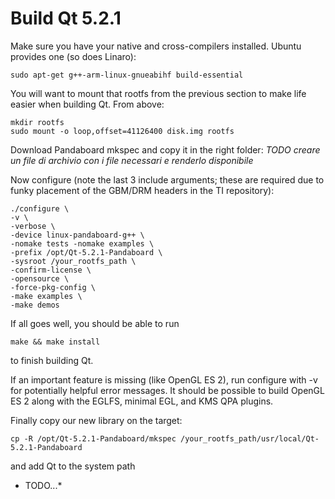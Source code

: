 Build Qt 5.2.1
==============

Make sure you have your native and cross-compilers installed. Ubuntu provides one (so does Linaro):
```
sudo apt-get g++-arm-linux-gnueabihf build-essential
```
You will want to mount that rootfs from the previous section to make life easier when building Qt. From above:
```
mkdir rootfs
sudo mount -o loop,offset=41126400 disk.img rootfs
```

Download Pandaboard mkspec and copy it in the right folder:
*TODO creare un file di archivio con i file necessari e renderlo disponibile*

Now configure (note the last 3 include arguments; these are required due to funky placement of the GBM/DRM headers in 
the TI repository):
```
./configure \
-v \
-verbose \
-device linux-pandaboard-g++ \
-nomake tests -nomake examples \
-prefix /opt/Qt-5.2.1-Pandaboard \
-sysroot /your_rootfs_path \
-confirm-license \
-opensource \
-force-pkg-config \
-make examples \
-make demos
```
If all goes well, you should be able to run
```
make && make install
```
to finish building Qt. 

If an important feature is missing (like OpenGL ES 2), run configure with -v for potentially helpful error messages. 
It should be possible to build OpenGL ES 2 along with the EGLFS, minimal EGL, and KMS QPA plugins.

Finally copy our new library on the target:
```
cp -R /opt/Qt-5.2.1-Pandaboard/mkspec /your_rootfs_path/usr/local/Qt-5.2.1-Pandaboard
```
and add Qt to the system path
* TODO...*
